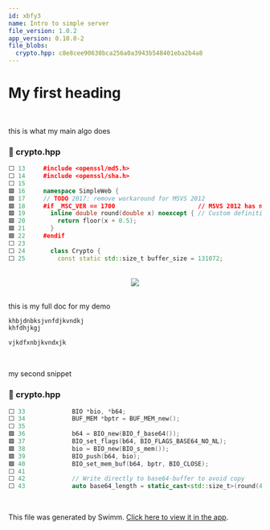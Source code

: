 ```yaml
---
id: xbfy3
name: Intro to simple server
file_version: 1.0.2
app_version: 0.10.0-2
file_blobs:
  crypto.hpp: c8e8cee90630bca256a0a3943b548401eba2b4a8
---
```


# My first heading

<br/>

this is what my main algo does
<!-- NOTE-swimm-snippet: the lines below link your snippet to Swimm -->
### 📄 crypto.hpp
```c++
⬜ 13     #include <openssl/md5.h>
⬜ 14     #include <openssl/sha.h>
⬜ 15     
🟩 16     namespace SimpleWeb {
🟩 17     // TODO 2017: remove workaround for MSVS 2012
🟩 18     #if _MSC_VER == 1700                       // MSVS 2012 has no definition for round()
🟩 19       inline double round(double x) noexcept { // Custom definition of round() for positive numbers
🟩 20         return floor(x + 0.5);
🟩 21       }
🟩 22     #endif
⬜ 23     
⬜ 24       class Crypto {
⬜ 25         const static std::size_t buffer_size = 131072;
```

<br/>

<div align="center"><img src="https://firebasestorage.googleapis.com/v0/b/swimmio-content/o/repositories%2FZ2l0aHViJTNBJTNBU2ltcGxlLVdlYi1TZXJ2ZXIlM0ElM0FnZ3lvZ2c%3D%2F09996e26-9dc9-4da9-a2ba-96ecaa0d6350.jpeg?alt=media&token=f8d0dd9d-bad7-4fef-aa01-844777f2e5a6" style="width:'50%'"/></div>

<br/>

this is my full doc for my demo




```c
khbjdnbksjvnfdjkvndkj
khfdhjkgj

vjkdfxnbjkvndxjk
```




<br/>

my second snippet
<!-- NOTE-swimm-snippet: the lines below link your snippet to Swimm -->
### 📄 crypto.hpp
```c++
⬜ 33             BIO *bio, *b64;
⬜ 34             BUF_MEM *bptr = BUF_MEM_new();
⬜ 35     
🟩 36             b64 = BIO_new(BIO_f_base64());
🟩 37             BIO_set_flags(b64, BIO_FLAGS_BASE64_NO_NL);
🟩 38             bio = BIO_new(BIO_s_mem());
🟩 39             BIO_push(b64, bio);
🟩 40             BIO_set_mem_buf(b64, bptr, BIO_CLOSE);
⬜ 41     
⬜ 42             // Write directly to base64-buffer to avoid copy
⬜ 43             auto base64_length = static_cast<std::size_t>(round(4 * ceil(static_cast<double>(ascii.size()) / 3.0)));
```

<br/>

This file was generated by Swimm. [Click here to view it in the app](https://app.swimm.io/repos/Z2l0aHViJTNBJTNBU2ltcGxlLVdlYi1TZXJ2ZXIlM0ElM0FnZ3lvZ2c=/docs/xbfy3).
